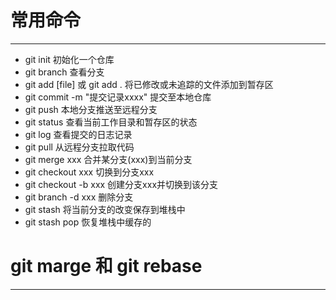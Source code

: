 # 常用命令

---

+ git init 初始化一个仓库
+ git branch 查看分支
+ git add [file] 或 git add . 将已修改或未追踪的文件添加到暂存区
+ git commit -m "提交记录xxxx" 提交至本地仓库
+ git push 本地分支推送至远程分支
+ git status 查看当前工作目录和暂存区的状态
+ git log 查看提交的日志记录
+ git pull 从远程分支拉取代码
+ git merge xxx 合并某分支(xxx)到当前分支
+ git checkout xxx 切换到分支xxx
+ git checkout -b xxx 创建分支xxx并切换到该分支
+ git branch -d xxx 删除分支
+ git stash 将当前分支的改变保存到堆栈中
+ git stash pop 恢复堆栈中缓存的

# git marge 和 git rebase

---

 

 

